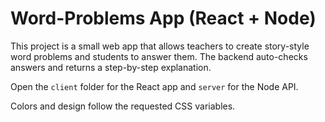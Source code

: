 
# Word-Problems App (React + Node)


This project is a small web app that allows teachers to create story-style word problems and students to answer them. The backend auto-checks answers and returns a step-by-step explanation.


Open the `client` folder for the React app and `server` for the Node API.


Colors and design follow the requested CSS variables.